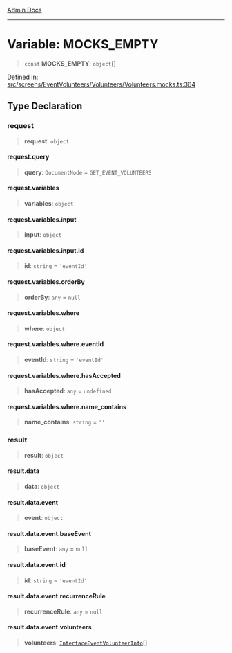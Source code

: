 [Admin Docs](/)

---

# Variable: MOCKS_EMPTY

> `const` **MOCKS_EMPTY**: `object`[]

Defined in: [src/screens/EventVolunteers/Volunteers/Volunteers.mocks.ts:364](https://github.com/PalisadoesFoundation/talawa-admin/blob/main/src/screens/EventVolunteers/Volunteers/Volunteers.mocks.ts#L364)

## Type Declaration

### request

> **request**: `object`

#### request.query

> **query**: `DocumentNode` = `GET_EVENT_VOLUNTEERS`

#### request.variables

> **variables**: `object`

#### request.variables.input

> **input**: `object`

#### request.variables.input.id

> **id**: `string` = `'eventId'`

#### request.variables.orderBy

> **orderBy**: `any` = `null`

#### request.variables.where

> **where**: `object`

#### request.variables.where.eventId

> **eventId**: `string` = `'eventId'`

#### request.variables.where.hasAccepted

> **hasAccepted**: `any` = `undefined`

#### request.variables.where.name_contains

> **name_contains**: `string` = `''`

### result

> **result**: `object`

#### result.data

> **data**: `object`

#### result.data.event

> **event**: `object`

#### result.data.event.baseEvent

> **baseEvent**: `any` = `null`

#### result.data.event.id

> **id**: `string` = `'eventId'`

#### result.data.event.recurrenceRule

> **recurrenceRule**: `any` = `null`

#### result.data.event.volunteers

> **volunteers**: [`InterfaceEventVolunteerInfo`](../../../../../types/Volunteer/interface/interfaces/InterfaceEventVolunteerInfo.md)[]
